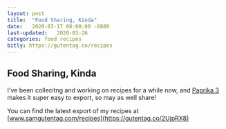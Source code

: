 ```yaml
---
layout: post
title:  "Food Sharing, Kinda"
date:   2020-03-17 08:00:00 -0800
last-updated:   2020-03-26
categories: food recipes
bitly: https://gutentag.co/recipes
---
```


## Food Sharing, Kinda

I've been collecitng and working on recipes for a while now, and [Paprika 3](https://www.paprikaapp.com) makes it super easy to export, so may as well share!

You can find the latest export of my recipes at [www.samgutentag.com/recipes](https://gutentag.co/2UjpRX8)
